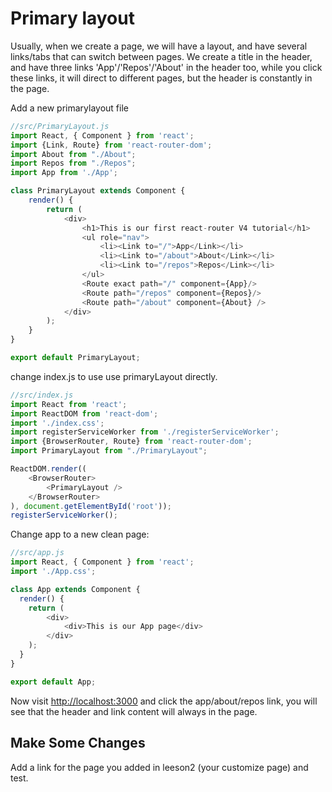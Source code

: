 # Primary layout

Usually, when we create a page, we will have a layout, and have several links/tabs that can switch between pages. We create a title in the header, and have three links 'App'/'Repos'/'About' in the header too, while you click these links, it will direct to different pages, but the header is constantly in the page.

Add a new primarylayout file

```js
//src/PrimaryLayout.js
import React, { Component } from 'react';
import {Link, Route} from 'react-router-dom';
import About from "./About";
import Repos from "./Repos";
import App from './App';

class PrimaryLayout extends Component {
    render() {
        return (
            <div>
                <h1>This is our first react-router V4 tutorial</h1>
                <ul role="nav">
                    <li><Link to="/">App</Link></li>
                    <li><Link to="/about">About</Link></li>
                    <li><Link to="/repos">Repos</Link></li>
                </ul>
                <Route exact path="/" component={App}/>
                <Route path="/repos" component={Repos}/>
                <Route path="/about" component={About} />
            </div>
        );
    }
}

export default PrimaryLayout;
```
change index.js to use use primaryLayout directly.

```js
//src/index.js
import React from 'react';
import ReactDOM from 'react-dom';
import './index.css';
import registerServiceWorker from './registerServiceWorker';
import {BrowserRouter, Route} from 'react-router-dom';
import PrimaryLayout from "./PrimaryLayout";

ReactDOM.render((
    <BrowserRouter>
        <PrimaryLayout />
    </BrowserRouter>
), document.getElementById('root'));
registerServiceWorker();
```
Change app to a new clean page:

```js
//src/app.js
import React, { Component } from 'react';
import './App.css';

class App extends Component {
  render() {
    return (
        <div>
            <div>This is our App page</div>
        </div>
    );
  }
}

export default App;
```


Now visit [http://localhost:3000](http://localhost:3000) and click the app/about/repos link, you will see that the header and link content will always in the page.

## Make Some Changes

Add a link for the page you added in leeson2 (your customize page) and test.

